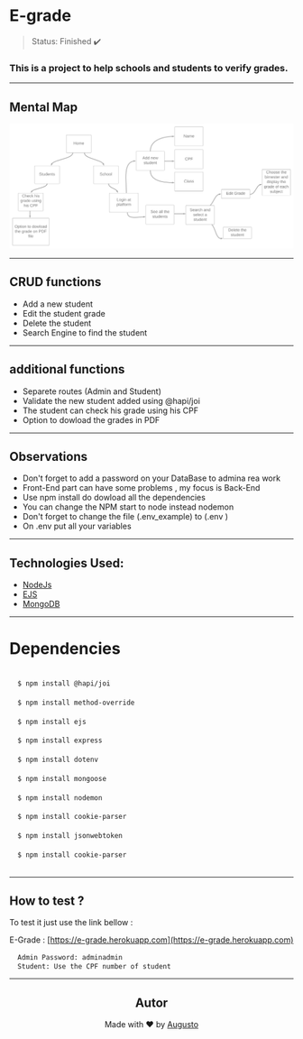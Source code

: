 # E-grade 

>Status: Finished ✔️

### This is a project to help schools and students to verify grades.
---
## Mental Map
![mentalmapimage](design/e-grade.png)

---
## CRUD functions 
+ Add a new student
+ Edit the student grade 
+ Delete the student
+ Search Engine to find the student
---
## additional functions

+ Separete routes (Admin and Student)
+ Validate the new student added using @hapi/joi
+ The student can check his grade using his CPF 
+ Option to dowload the grades in PDF
---
## Observations 
+ Don't forget to add a password on your DataBase to admina rea work
+ Front-End part can have some problems , my focus is Back-End
+ Use npm install do dowload all the dependencies
+ You can change the NPM start to node instead nodemon
+ Don't forget to change the file (.env_example) to (.env )
+ On .env put all your variables 
---
## Technologies Used:

+ [NodeJs](https://nodejs.org/en/)
+ [EJS](https://ejs.co)
+ [MongoDB](https://docs.mongodb.com)

---
# Dependencies
```bash
  
  $ npm install @hapi/joi

  $ npm install method-override
  
  $ npm install ejs
  
  $ npm install express
  
  $ npm install dotenv
 
  $ npm install mongoose

  $ npm install nodemon

  $ npm install cookie-parser 
  
  $ npm install jsonwebtoken
  
  $ npm install cookie-parser
  
```
---
## How to test ?

To test it just use the link bellow : 

E-Grade : [https://e-grade.herokuapp.com](https://e-grade.herokuapp.com)

```
  Admin Password: adminadmin
  Student: Use the CPF number of student
```
---

<h2 align='center'>Autor</h2>
<div align='center'>
  Made with ❤️ by <a href="https://github.com/AugustoBernardes">Augusto</a>
</div>
